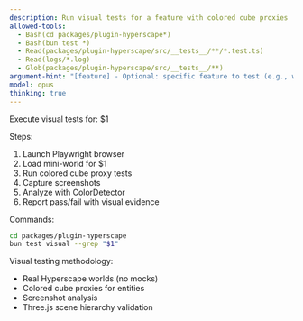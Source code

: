 ```yaml
---
description: Run visual tests for a feature with colored cube proxies
allowed-tools:
  - Bash(cd packages/plugin-hyperscape*)
  - Bash(bun test *)
  - Read(packages/plugin-hyperscape/src/__tests__/**/*.test.ts)
  - Read(logs/*.log)
  - Glob(packages/plugin-hyperscape/src/__tests__/**)
argument-hint: "[feature] - Optional: specific feature to test (e.g., woodcutting, fishing)"
model: opus
thinking: true
---
```


Execute visual tests for: $1

Steps:
1. Launch Playwright browser
2. Load mini-world for $1
3. Run colored cube proxy tests
4. Capture screenshots
5. Analyze with ColorDetector
6. Report pass/fail with visual evidence

Commands:
```bash
cd packages/plugin-hyperscape
bun test visual --grep "$1"
```

Visual testing methodology:
- Real Hyperscape worlds (no mocks)
- Colored cube proxies for entities
- Screenshot analysis
- Three.js scene hierarchy validation
